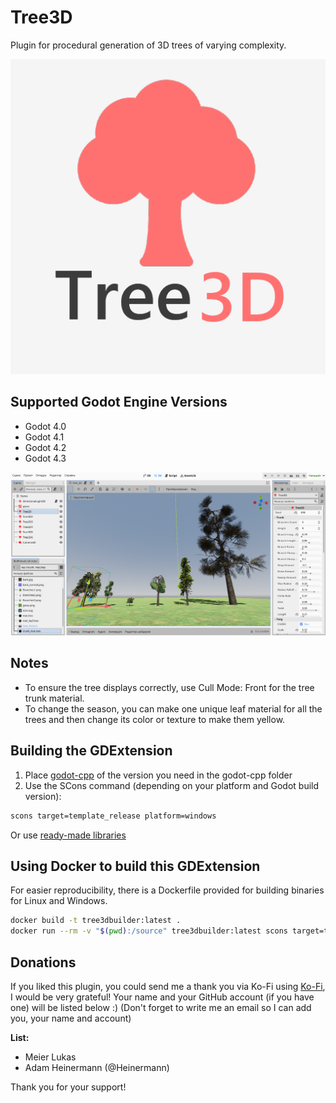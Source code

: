 # Tree3D
Plugin for procedural generation of 3D trees of varying complexity.

<img src="image/Tree3D.png">

## Supported Godot Engine Versions
- Godot 4.0
- Godot 4.1
- Godot 4.2
- Godot 4.3

<img src="image/preview.png">

## Notes
- To ensure the tree displays correctly, use Cull Mode: Front for the tree trunk material.
- To change the season, you can make one unique leaf material for all the trees and then change its color or texture to make them yellow.

## Building the GDExtension

1. Place [godot-cpp](https://github.com/godotengine/godot-cpp) of the version you need in the godot-cpp folder
2. Use the SCons command (depending on your platform and Godot build version):
```sh
scons target=template_release platform=windows
```
Or use [ready-made libraries](https://github.com/JekSun97/gdTree3D/releases)

## Using Docker to build this GDExtension

For easier reproducibility, there is a Dockerfile provided for building binaries for Linux and Windows.

```sh
docker build -t tree3dbuilder:latest .
docker run --rm -v "$(pwd):/source" tree3dbuilder:latest scons target=template_release arch=x86_64 platform=windows
```

## Donations
If you liked this plugin, you could send me a thank you via Ko-Fi using [Ko-Fi](https://ko-fi.com/jeksun), I would be very grateful!
Your name and your GitHub account (if you have one) will be listed below :)
(Don't forget to write me an email so I can add you, your name and account)

**List:**
- Meier Lukas
- Adam Heinermann (@Heinermann)

Thank you for your support!
